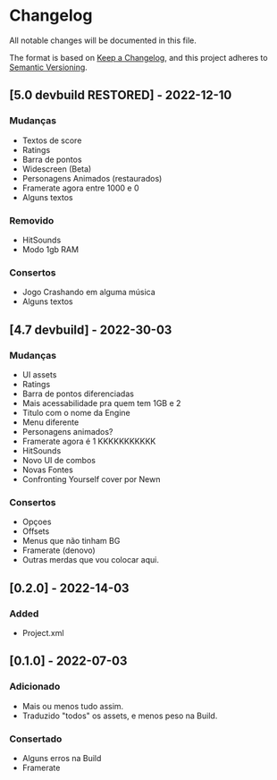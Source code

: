 # Changelog
All notable changes will be documented in this file.

The format is based on [Keep a Changelog](https://keepachangelog.com/en/1.0.0/),
and this project adheres to [Semantic Versioning](https://semver.org/spec/v2.0.0.html).

## [5.0 devbuild RESTORED] - 2022-12-10
### Mudanças
- Textos de score
- Ratings
- Barra de pontos
- Widescreen (Beta)
- Personagens Animados (restaurados)
- Framerate agora entre 1000 e 0
- Alguns textos


### Removido
- HitSounds
- Modo 1gb RAM

### Consertos
- Jogo Crashando em alguma música
- Alguns textos

## [4.7 devbuild] - 2022-30-03
### Mudanças
- UI assets
- Ratings
- Barra de pontos diferenciadas
- Mais acessabilidade pra quem tem 1GB e 2
- Titulo com o nome da Engine
- Menu diferente
- Personagens animados?
- Framerate agora é 1 KKKKKKKKKKK
- HitSounds
- Novo UI de combos
- Novas Fontes
- Confronting Yourself cover por Newn

### Consertos
- Opçoes
- Offsets
- Menus que não tinham BG
- Framerate (denovo)
- Outras merdas que vou colocar aqui.

## [0.2.0] - 2022-14-03
### Added
- Project.xml

## [0.1.0] - 2022-07-03
### Adicionado
- Mais ou menos tudo assim.
- Traduzido "todos" os assets, e menos peso na Build.

### Consertado
- Alguns erros na Build
- Framerate
